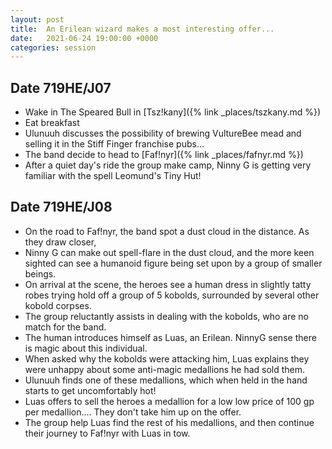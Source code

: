 ```yaml
---
layout: post
title:  An Erilean wizard makes a most interesting offer...
date:   2021-06-24 19:00:00 +0000
categories: session
---
```


## Date 719HE/J07

- Wake in The Speared Bull in [Tsz!kany]({% link _places/tszkany.md %})
- Eat breakfast
- Ulunuuh discusses the possibility of brewing VultureBee mead and selling it in the Stiff Finger franchise pubs...
- The band decide to head to [Faf!nyr]({% link _places/fafnyr.md %})
- After a quiet day's ride the group make camp, Ninny G is getting very familiar with the spell Leomund's Tiny Hut!

## Date 719HE/J08

- On the road to Faf!nyr, the band spot a dust cloud in the distance. As they draw closer, 
- Ninny G can make out spell-flare in the dust cloud, and the more keen sighted can see a humanoid figure being set upon by a group of smaller beings. 
- On arrival at the scene, the heroes see a human dress in slightly tatty robes trying hold off a group of 5 kobolds, surrounded by several other kobold corpses.
- The group reluctantly assists in dealing with the kobolds, who are no match for the band.
- The human introduces himself as Luas, an Erilean. NinnyG sense there is magic about this individual. 
- When asked why the kobolds were attacking him, Luas explains they were unhappy about some anti-magic medallions he had sold them.
- Ulunuuh finds one of these medallions, which when held in the hand starts to get uncomfortably hot!
- Luas offers to sell the heroes a medallion for a low low price of 100 gp per medallion.... They don't take him up on the offer.
- The group help Luas find the rest of his medallions, and then continue their journey to Faf!nyr with Luas in tow.

